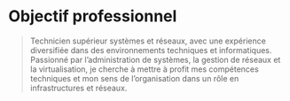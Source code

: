# Objectif professionnel

> Technicien supérieur systèmes et réseaux, avec une expérience diversifiée dans des environnements techniques et informatiques.
Passionné par l’administration de systèmes, la gestion de réseaux et la virtualisation, je cherche à mettre à profit mes compétences techniques et mon sens de l’organisation dans un rôle en infrastructures et réseaux.

